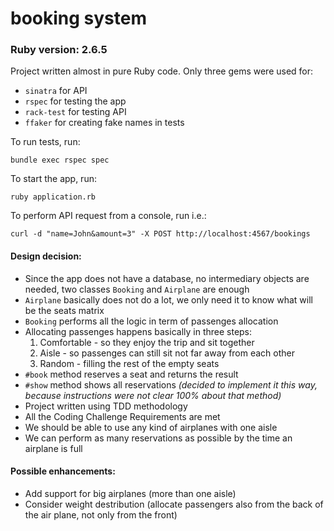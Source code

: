 # booking system

### Ruby version: 2.6.5


Project written almost in pure Ruby code. Only three gems were used for:
- `sinatra` for API
- `rspec` for testing the app
- `rack-test` for testing API
- `ffaker` for creating fake names in tests


To run tests, run:
```
bundle exec rspec spec
```


To start the app, run:
```
ruby application.rb
```


To perform API request from a console, run i.e.:
```
curl -d "name=John&amount=3" -X POST http://localhost:4567/bookings
```


#### Design decision:
- Since the app does not have a database, no intermediary objects are needed, two classes `Booking` and `Airplane` are enough
- `Airplane` basically does not do a lot, we only need it to know what will be the seats matrix
- `Booking` performs all the logic in term of passenges allocation
- Allocating passenges happens basically in three steps: 
    1. Comfortable - so they enjoy the trip and sit together
    2. Aisle - so passenges can still sit not far away from each other
    3. Random - filling the rest of the empty seats
- `#book` method reserves a seat and returns the result
- `#show` method shows all reservations _(decided to implement it this way, because instructions were not clear 100% about that method)_
- Project written using TDD methodology
- All the Coding Challenge Requirements are met
- We should be able to use any kind of airplanes with one aisle
- We can perform as many reservations as possible by the time an airplane is full


#### Possible enhancements:
- Add support for big airplanes (more than one aisle)
- Consider weight destribution (allocate passengers also from the back of the air plane, not only from the front)
